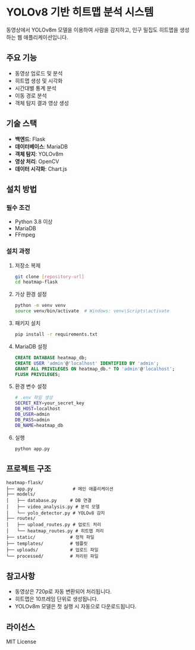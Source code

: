 # YOLOv8 기반 히트맵 분석 시스템

동영상에서 YOLOv8m 모델을 이용하여 사람을 감지하고, 인구 밀집도 히트맵을 생성하는 웹 애플리케이션입니다.

## 주요 기능

- 동영상 업로드 및 분석
- 히트맵 생성 및 시각화
- 시간대별 통계 분석
- 이동 경로 분석
- 객체 탐지 결과 영상 생성

## 기술 스택

- **백엔드**: Flask
- **데이터베이스**: MariaDB
- **객체 탐지**: YOLOv8m
- **영상 처리**: OpenCV
- **데이터 시각화**: Chart.js

## 설치 방법

### 필수 조건

- Python 3.8 이상
- MariaDB
- FFmpeg

### 설치 과정

1. 저장소 복제
   ```bash
   git clone [repository-url]
   cd heatmap-flask
   ```

2. 가상 환경 설정
   ```bash
   python -m venv venv
   source venv/bin/activate  # Windows: venv\Scripts\activate
   ```

3. 패키지 설치
   ```bash
   pip install -r requirements.txt
   ```

4. MariaDB 설정
   ```sql
   CREATE DATABASE heatmap_db;
   CREATE USER 'admin'@'localhost' IDENTIFIED BY 'admin';
   GRANT ALL PRIVILEGES ON heatmap_db.* TO 'admin'@'localhost';
   FLUSH PRIVILEGES;
   ```

5. 환경 변수 설정
   ```bash
   # .env 파일 생성
   SECRET_KEY=your_secret_key
   DB_HOST=localhost
   DB_USER=admin
   DB_PASS=admin
   DB_NAME=heatmap_db
   ```

6. 실행
   ```bash
   python app.py
   ```

## 프로젝트 구조

```
heatmap-flask/
├── app.py               # 메인 애플리케이션
├── models/             
│   ├── database.py     # DB 연결
│   ├── video_analysis.py # 분석 모델
│   └── yolo_detector.py # YOLOv8 감지
├── routes/             
│   ├── upload_routes.py # 업로드 처리
│   └── heatmap_routes.py # 히트맵 처리
├── static/             # 정적 파일
├── templates/          # 템플릿
├── uploads/            # 업로드 파일
└── processed/          # 처리된 파일
```

## 참고사항

- 동영상은 720p로 자동 변환되어 처리됩니다.
- 히트맵은 10프레임 단위로 생성됩니다.
- YOLOv8m 모델은 첫 실행 시 자동으로 다운로드됩니다.

## 라이선스

MIT License 